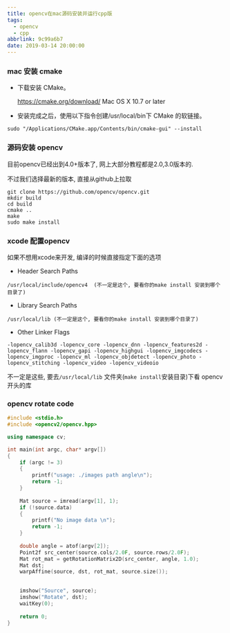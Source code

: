 ```yaml
---
title: opencv在mac源码安装并运行cpp版
tags:
  - opencv
  - cpp
abbrlink: 9c99a6b7
date: 2019-03-14 20:00:00
---
```




### mac 安装 cmake



+ 下载安装 CMake。

  https://cmake.org/download/   Mac OS X 10.7 or later

+ 安装完成之后，使用以下指令创建/usr/local/bin下 CMake 的软链接。

```shell
sudo "/Applications/CMake.app/Contents/bin/cmake-gui" --install
```



### 源码安装 opencv

目前opencv已经出到4.0+版本了, 网上大部分教程都是2.0,3.0版本的.

不过我们选择最新的版本, 直接从github上拉取

```shell
git clone https://github.com/opencv/opencv.git
mkdir build
cd build
cmake ..
make 
sudo make install
```

<!-- more -->

### xcode 配置opencv

如果不想用xcode来开发, 编译的时候直接指定下面的选项

+ Header Search Paths

```
/usr/local/include/opencv4  (不一定是这个, 要看你的make install 安装到哪个目录了)
```

+ Library Search Paths

```
/usr/local/lib (不一定是这个, 要看你的make install 安装到哪个目录了)
```

+ Other Linker Flags

```
-lopencv_calib3d -lopencv_core -lopencv_dnn -lopencv_features2d -lopencv_flann -lopencv_gapi -lopencv_highgui -lopencv_imgcodecs -lopencv_imgproc -lopencv_ml -lopencv_objdetect -lopencv_photo -lopencv_stitching -lopencv_video -lopencv_videoio 
```

不一定是这些, 要去`/usr/local/lib` 文件夹(`make install`安装目录)下看 opencv开头的库




### opencv rotate code

```cpp
#include <stdio.h>
#include <opencv2/opencv.hpp>

using namespace cv;

int main(int argc, char* argv[])
{
    if (argc != 3)
    {
        printf("usage: ./images path angle\n");
        return -1;
    }
    
    Mat source = imread(argv[1], 1);
    if (!source.data)
    {
        printf("No image data \n");
        return -1;
    }
    
    double angle = atof(argv[2]);
    Point2f src_center(source.cols/2.0F, source.rows/2.0F);
    Mat rot_mat = getRotationMatrix2D(src_center, angle, 1.0);
    Mat dst;
    warpAffine(source, dst, rot_mat, source.size());
    

    imshow("Source", source);
    imshow("Rotate", dst);
    waitKey(0);
    
    return 0;
}
```

